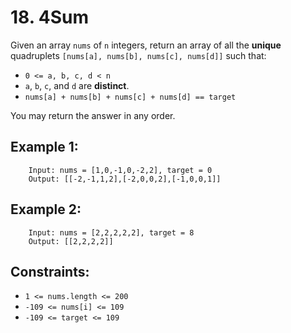 # 18. 4Sum 

Given an array `nums` of `n` integers, return an array of all the **unique** quadruplets `[nums[a], nums[b], nums[c], nums[d]]` such that:

* `0 <= a, b, c, d < n`
* `a`, `b`, `c`, and `d` are **distinct**.
* `nums[a] + nums[b] + nums[c] + nums[d] == target`


You may return the answer in any order.

## Example 1:

        Input: nums = [1,0,-1,0,-2,2], target = 0
        Output: [[-2,-1,1,2],[-2,0,0,2],[-1,0,0,1]]
## Example 2:

        Input: nums = [2,2,2,2,2], target = 8
        Output: [[2,2,2,2]]
 

## Constraints:

* `1 <= nums.length <= 200`
* `-109 <= nums[i] <= 109`
* `-109 <= target <= 109`